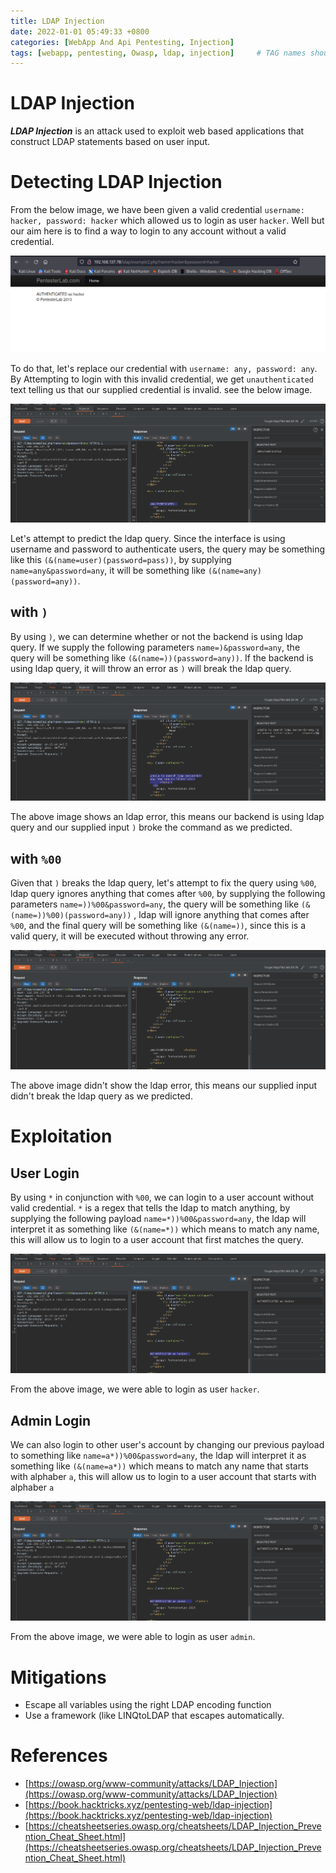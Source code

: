 ```yaml
---
title: LDAP Injection
date: 2022-01-01 05:49:33 +0800
categories: [WebApp And Api Pentesting, Injection]
tags: [webapp, pentesting, Owasp, ldap, injection]     # TAG names should always be lowercase
---
```


# LDAP Injection

***LDAP Injection*** is an attack used to exploit web based applications that construct LDAP statements based on user input.

# Detecting LDAP Injection

From the below image, we have been given a valid credential `username: hacker, password: hacker` which allowed us to login as user `hacker`. Well but our aim here is to find a way to login to any account without a valid credential.

![cmdi](https://raw.githubusercontent.com/cyberkhalid/cyberkhalid.github.io/main/assets/img/ipentest/ldappenlab2.png)

To do that, let's replace our credential with `username: any, password: any`. By Attempting to login with this invalid credential, we get `unauthenticated` text telling us that our supplied credential is invalid. see the below image.

![cmdi](https://raw.githubusercontent.com/cyberkhalid/cyberkhalid.github.io/main/assets/img/ipentest/ldappenlab3.png)

Let's attempt to predict the ldap query. Since the interface is using username and password to authenticate users, the query may be something like this `(&(name=user)(password=pass))`, by supplying `name=any&password=any`, it will be something like `(&(name=any)(password=any))`.

## with `)`

By using `)`, we can determine whether or not the backend is using ldap query. If we supply the following parameters `name=)&password=any`, the query will be something like `(&(name=))(password=any))`. If the backend is using ldap query, it will throw an error as `)` will break the ldap query.

![cmdi](https://raw.githubusercontent.com/cyberkhalid/cyberkhalid.github.io/main/assets/img/ipentest/ldappenlab4.png)

The above image shows an ldap error, this means our backend is using ldap query and our supplied input `)` broke the command as we predicted.

## with `%00`

Given that `)` breaks the ldap query, let's attempt to fix the query using `%00`, ldap query ignores anything that comes after `%00`, by supplying the following parameters `name=))%00&password=any`, the query will be something like `(&(name=))%00)(password=any))` , ldap will ignore anything that comes after `%00`, and the final query will be something like `(&(name=))`, since this is a valid query, it will be executed without throwing any error.

![cmdi](https://raw.githubusercontent.com/cyberkhalid/cyberkhalid.github.io/main/assets/img/ipentest/ldappenlab5.png)

The above image didn't show the ldap error, this means our supplied input didn't break the ldap query as we predicted.

# Exploitation

## User Login

By using `*` in conjunction with `%00`, we can login to a user account without valid credential. `*` is a regex that tells the ldap to match anything, by supplying the following payload `name=*))%00&password=any`, the ldap will interpret it as something like `(&(name=*))` which means to match any name, this will allow us to login to a user account that first matches the query.

![cmdi](https://raw.githubusercontent.com/cyberkhalid/cyberkhalid.github.io/main/assets/img/ipentest/ldappenlab6.png)

From the above image, we were able to login as user `hacker`.

## Admin Login

We can also login to other user's account by changing our previous payload to something like `name=a*))%00&password=any`, the ldap will interpret it as something like `(&(name=a*))` which means to match any name that starts with alphaber `a`, this will allow us to login to a user account that starts with alphaber `a`

![cmdi](https://raw.githubusercontent.com/cyberkhalid/cyberkhalid.github.io/main/assets/img/ipentest/ldappenlab7.png)

From the above image, we were able to login as user `admin`.

# Mitigations

- Escape all variables using the right LDAP encoding function
- Use a framework (like LINQtoLDAP that escapes automatically. 

# References

- [https://owasp.org/www-community/attacks/LDAP_Injection](https://owasp.org/www-community/attacks/LDAP_Injection)
- [https://book.hacktricks.xyz/pentesting-web/ldap-injection](https://book.hacktricks.xyz/pentesting-web/ldap-injection)
- [https://cheatsheetseries.owasp.org/cheatsheets/LDAP_Injection_Prevention_Cheat_Sheet.html](https://cheatsheetseries.owasp.org/cheatsheets/LDAP_Injection_Prevention_Cheat_Sheet.html)

